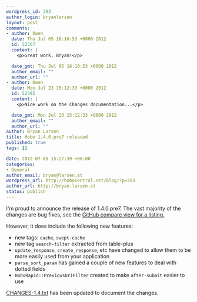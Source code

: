 ```yaml
--- 
wordpress_id: 393
author_login: bryanlarsen
layout: post
comments: 
- author: Owen
  date: Thu Jul 05 16:10:53 +0000 2012
  id: 52367
  content: |
    <p>Great work, Bryan!</p>

  date_gmt: Thu Jul 05 16:10:53 +0000 2012
  author_email: ""
  author_url: ""
- author: Owen
  date: Mon Jul 23 15:12:33 +0000 2012
  id: 52395
  content: |
    <p>Nice work on the Changes documentation...</p>

  date_gmt: Mon Jul 23 15:12:33 +0000 2012
  author_email: ""
  author_url: ""
author: Bryan Larsen
title: Hobo 1.4.0.pre7 released
published: true
tags: []

date: 2012-07-05 15:27:39 +00:00
categories: 
- General
author_email: bryan@larsen.st
wordpress_url: http://hobocentral.net/blog/?p=393
author_url: http://bryan.larsen.st
status: publish
---
```

I'm proud to announce the release of 1.4.0.pre7.   The vast majority of the changes are bug fixes, see the <a href="https://github.com/tablatom/hobo/compare/1.4.0.pre6...1.4.0.pre7">GitHub compare view for a listing.</a>

However, it does include the following new features:

- new tags: `cache`, `swept-cache`
- new tag `search-filter` extracted from table-plus
- `update_response`, `create_response`, etc have changed to allow them to be more easily used from your application
- `parse_sort_param` has gained a couple of new features to deal with dotted fields
- `HoboRapid::PreviousUriFilter` created to make `after-submit` easier to use

<a href="https://github.com/tablatom/hobo/blob/master/hobo/CHANGES-1.4.txt">CHANGES-1.4.txt</a> has been updated to document the changes.

